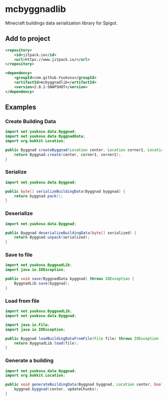 # mcbyggnadlib
Minecraft buildings data serialization library for Spigot.

## Add to project
```xml
<repository>
    <id>jitpack.io</id>
    <url>https://www.jitpack.io/</url>
</repository>
```
```xml
<dependency>
    <groupId>com.github.Yuukosu</groupId>
    <artifactId>mcbyggnadlib</artifactId>
    <version>2.0.1-SNAPSHOT</version>
</dependency>
```

## Examples

### Create Building Data

```java
import net.yuukosu.data.Byggnad;
import net.yuukosu.data.ByggnadData;
import org.bukkit.Location;

public Byggnad createByggnad(Location center, Location corner1, Location corner2) {
    return Byggnad.create(center, corner1, corner2);
}
```

### Serialize

```java
import net.yuukosu.data.Byggnad;

public byte[] serializeBuildingData(Byggnad byggnad) {
    return byggnad.pack();
}
```

### Deserialize

```java
import net.yuukosu.data.Byggnad;

public Byggnad deserializeBuildingData(byte[] serialized) {
    return Byggnad.unpack(serialized);
}
```

### Save to file

```java
import net.yuukosu.ByggnadLib;
import java.io.IOException;

public void save(ByggnadData byggnad) throws IOException {
    ByggnadLib.save(byggnad);
}
```

### Load from file

```java
import net.yuukosu.ByggnadLib;
import net.yuukosu.data.Byggnad;

import java.io.File;
import java.io.IOException;

public Byggnad loadBuildingDataFromFile(File file) throws IOException {
    return ByggnadLib.load(file);
}
```

### Generate a building

```java
import net.yuukosu.data.Byggnad;
import org.bukkit.Location;

public void generateBuildingData(Byggnad byggnad, Location center, boolean updateChunks) {
    byggnad.byggnad(center, updateChunks);
}
```
